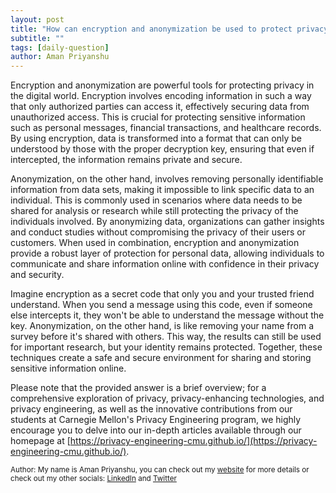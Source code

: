 ```yaml
---
layout: post
title: "How can encryption and anonymization be used to protect privacy?"
subtitle: ""
tags: [daily-question]
author: Aman Priyanshu
---
```


Encryption and anonymization are powerful tools for protecting privacy in the digital world. Encryption involves encoding information in such a way that only authorized parties can access it, effectively securing data from unauthorized access. This is crucial for protecting sensitive information such as personal messages, financial transactions, and healthcare records. By using encryption, data is transformed into a format that can only be understood by those with the proper decryption key, ensuring that even if intercepted, the information remains private and secure.

Anonymization, on the other hand, involves removing personally identifiable information from data sets, making it impossible to link specific data to an individual. This is commonly used in scenarios where data needs to be shared for analysis or research while still protecting the privacy of the individuals involved. By anonymizing data, organizations can gather insights and conduct studies without compromising the privacy of their users or customers. When used in combination, encryption and anonymization provide a robust layer of protection for personal data, allowing individuals to communicate and share information online with confidence in their privacy and security.

Imagine encryption as a secret code that only you and your trusted friend understand. When you send a message using this code, even if someone else intercepts it, they won't be able to understand the message without the key. Anonymization, on the other hand, is like removing your name from a survey before it's shared with others. This way, the results can still be used for important research, but your identity remains protected. Together, these techniques create a safe and secure environment for sharing and storing sensitive information online.

Please note that the provided answer is a brief overview; for a comprehensive exploration of privacy, privacy-enhancing technologies, and privacy engineering, as well as the innovative contributions from our students at Carnegie Mellon's Privacy Engineering program, we highly encourage you to delve into our in-depth articles available through our homepage at [https://privacy-engineering-cmu.github.io/](https://privacy-engineering-cmu.github.io/).

<small>Author: My name is Aman Priyanshu, you can check out my [website](https://amanpriyanshu.github.io/) for more details or check out my other socials: [LinkedIn](https://www.linkedin.com/in/aman-priyanshu/) and [Twitter](https://twitter.com/AmanPriyanshu6)</small>

